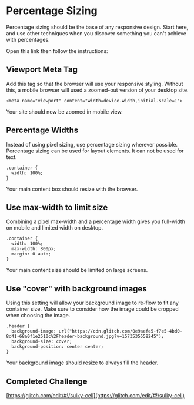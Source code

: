 # Percentage Sizing

Percentage sizing should be the base of any responsive design. Start here, and use other techniques when you discover something you can't achieve with percentages.

Open this link then follow the instructions:



## Viewport Meta Tag

Add this tag so that the browser will use your responsive styling. Without this, a mobile browser will used a zoomed-out version of your desktop site.

```
<meta name="viewport" content="width=device-width,initial-scale=1">
```

Your site should now be zoomed in mobile view.

## Percentage Widths

Instead of using pixel sizing, use percentage sizing wherever possible. Percentage sizing can be used for layout elements. It can not be used for text.

```
.container {
  width: 100%;
}
```

Your main content box should resize with the browser.

## Use max-width to limit size

Combining a pixel max-width and a percentage width
gives you full-width on mobile and limited width on desktop.

```
.container {
  width: 100%;
  max-width: 800px;
  margin: 0 auto;
}
```

Your main content size should be limited on large screens.

## Use "cover" with background images

Using this setting will allow your background image to re-flow to fit any container size. Make sure to consider how the image could be cropped when choosing the image.

```
.header {
  background-image: url("https://cdn.glitch.com/0e9aefe5-f7e5-4bd0-8d41-68a0f1e2510c%2Fheader-background.jpg?v=1573535558245");
  background-size: cover;
  background-position: center center;
}
```

Your background image should resize to always fill the header.

## Completed Challenge

[https://glitch.com/edit/#!/sulky-cell](https://glitch.com/edit/#!/sulky-cell)